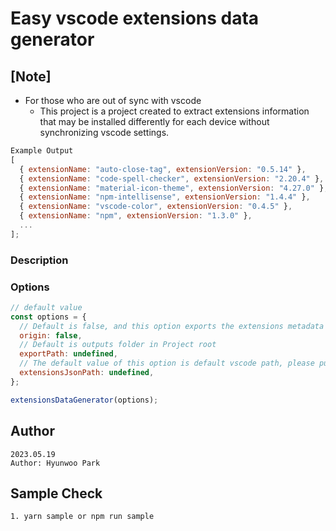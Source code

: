 # Easy vscode extensions data generator

## [Note]

- For those who are out of sync with vscode
  - This project is a project created to extract extensions information that may be installed differently for each device without synchronizing vscode settings.

```javascript
Example Output
[
  { extensionName: "auto-close-tag", extensionVersion: "0.5.14" },
  { extensionName: "code-spell-checker", extensionVersion: "2.20.4" },
  { extensionName: "material-icon-theme", extensionVersion: "4.27.0" },
  { extensionName: "npm-intellisense", extensionVersion: "1.4.4" },
  { extensionName: "vscode-color", extensionVersion: "0.4.5" },
  { extensionName: "npm", extensionVersion: "1.3.0" },
  ...
];
```

### Description

### Options

```javascript
// default value
const options = {
  // Default is false, and this option exports the extensions metadata as it is.
  origin: false,
  // Default is outputs folder in Project root
  exportPath: undefined,
  // The default value of this option is default vscode path, please put your correct path.
  extensionsJsonPath: undefined,
};

extensionsDataGenerator(options);
```

## Author

```
2023.05.19
Author: Hyunwoo Park
```

## Sample Check

```
1. yarn sample or npm run sample
```

#
